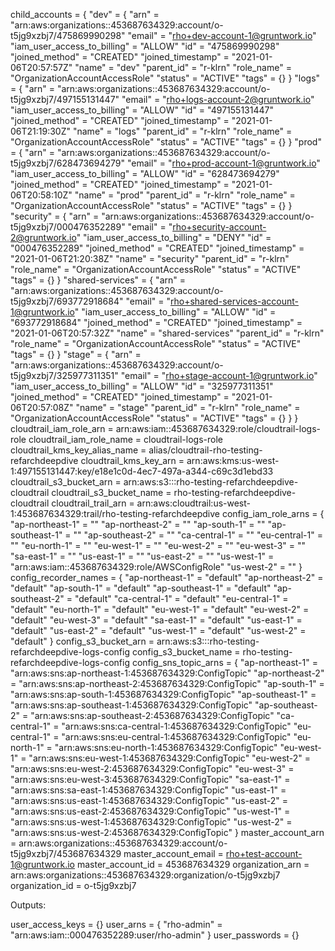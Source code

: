 child_accounts = {
  "dev" = {
    "arn" = "arn:aws:organizations::453687634329:account/o-t5jg9xzbj7/475869990298"
      "email" = "rho+dev-account-1@gruntwork.io"
      "iam_user_access_to_billing" = "ALLOW"
      "id" = "475869990298"
      "joined_method" = "CREATED"
      "joined_timestamp" = "2021-01-06T20:57:57Z"
      "name" = "dev"
      "parent_id" = "r-klrn"
      "role_name" = "OrganizationAccountAccessRole"
      "status" = "ACTIVE"
      "tags" = {}
  }
  "logs" = {
    "arn" = "arn:aws:organizations::453687634329:account/o-t5jg9xzbj7/497155131447"
      "email" = "rho+logs-account-2@gruntwork.io"
      "iam_user_access_to_billing" = "ALLOW"
      "id" = "497155131447"
      "joined_method" = "CREATED"
      "joined_timestamp" = "2021-01-06T21:19:30Z"
      "name" = "logs"
      "parent_id" = "r-klrn"
      "role_name" = "OrganizationAccountAccessRole"
      "status" = "ACTIVE"
      "tags" = {}
  }
  "prod" = {
    "arn" = "arn:aws:organizations::453687634329:account/o-t5jg9xzbj7/628473694279"
      "email" = "rho+prod-account-1@gruntwork.io"
      "iam_user_access_to_billing" = "ALLOW"
      "id" = "628473694279"
      "joined_method" = "CREATED"
      "joined_timestamp" = "2021-01-06T20:58:10Z"
      "name" = "prod"
      "parent_id" = "r-klrn"
      "role_name" = "OrganizationAccountAccessRole"
      "status" = "ACTIVE"
      "tags" = {}
  }
  "security" = {
    "arn" = "arn:aws:organizations::453687634329:account/o-t5jg9xzbj7/000476352289"
      "email" = "rho+security-account-2@gruntwork.io"
      "iam_user_access_to_billing" = "DENY"
      "id" = "000476352289"
      "joined_method" = "CREATED"
      "joined_timestamp" = "2021-01-06T21:20:38Z"
      "name" = "security"
      "parent_id" = "r-klrn"
      "role_name" = "OrganizationAccountAccessRole"
      "status" = "ACTIVE"
      "tags" = {}
  }
  "shared-services" = {
    "arn" = "arn:aws:organizations::453687634329:account/o-t5jg9xzbj7/693772918684"
      "email" = "rho+shared-services-account-1@gruntwork.io"
      "iam_user_access_to_billing" = "ALLOW"
      "id" = "693772918684"
      "joined_method" = "CREATED"
      "joined_timestamp" = "2021-01-06T20:57:32Z"
      "name" = "shared-services"
      "parent_id" = "r-klrn"
      "role_name" = "OrganizationAccountAccessRole"
      "status" = "ACTIVE"
      "tags" = {}
  }
  "stage" = {
    "arn" = "arn:aws:organizations::453687634329:account/o-t5jg9xzbj7/325977311351"
      "email" = "rho+stage-account-1@gruntwork.io"
      "iam_user_access_to_billing" = "ALLOW"
      "id" = "325977311351"
      "joined_method" = "CREATED"
      "joined_timestamp" = "2021-01-06T20:57:08Z"
      "name" = "stage"
      "parent_id" = "r-klrn"
      "role_name" = "OrganizationAccountAccessRole"
      "status" = "ACTIVE"
      "tags" = {}
  }
}
cloudtrail_iam_role_arn = arn:aws:iam::453687634329:role/cloudtrail-logs-role
cloudtrail_iam_role_name = cloudtrail-logs-role
cloudtrail_kms_key_alias_name = alias/cloudtrail-rho-testing-refarchdeepdive
cloudtrail_kms_key_arn = arn:aws:kms:us-west-1:497155131447:key/e18e1c0d-4ec7-497a-a344-c69c3d1ebd33
cloudtrail_s3_bucket_arn = arn:aws:s3:::rho-testing-refarchdeepdive-cloudtrail
cloudtrail_s3_bucket_name = rho-testing-refarchdeepdive-cloudtrail
cloudtrail_trail_arn = arn:aws:cloudtrail:us-west-1:453687634329:trail/rho-testing-refarchdeepdive
config_iam_role_arns = {
  "ap-northeast-1" = ""
    "ap-northeast-2" = ""
    "ap-south-1" = ""
    "ap-southeast-1" = ""
    "ap-southeast-2" = ""
    "ca-central-1" = ""
    "eu-central-1" = ""
    "eu-north-1" = ""
    "eu-west-1" = ""
    "eu-west-2" = ""
    "eu-west-3" = ""
    "sa-east-1" = ""
    "us-east-1" = ""
    "us-east-2" = ""
    "us-west-1" = "arn:aws:iam::453687634329:role/AWSConfigRole"
    "us-west-2" = ""
}
config_recorder_names = {
  "ap-northeast-1" = "default"
    "ap-northeast-2" = "default"
    "ap-south-1" = "default"
    "ap-southeast-1" = "default"
    "ap-southeast-2" = "default"
    "ca-central-1" = "default"
    "eu-central-1" = "default"
    "eu-north-1" = "default"
    "eu-west-1" = "default"
    "eu-west-2" = "default"
    "eu-west-3" = "default"
    "sa-east-1" = "default"
    "us-east-1" = "default"
    "us-east-2" = "default"
    "us-west-1" = "default"
    "us-west-2" = "default"
}
config_s3_bucket_arn = arn:aws:s3:::rho-testing-refarchdeepdive-logs-config
config_s3_bucket_name = rho-testing-refarchdeepdive-logs-config
config_sns_topic_arns = {
  "ap-northeast-1" = "arn:aws:sns:ap-northeast-1:453687634329:ConfigTopic"
    "ap-northeast-2" = "arn:aws:sns:ap-northeast-2:453687634329:ConfigTopic"
    "ap-south-1" = "arn:aws:sns:ap-south-1:453687634329:ConfigTopic"
    "ap-southeast-1" = "arn:aws:sns:ap-southeast-1:453687634329:ConfigTopic"
    "ap-southeast-2" = "arn:aws:sns:ap-southeast-2:453687634329:ConfigTopic"
    "ca-central-1" = "arn:aws:sns:ca-central-1:453687634329:ConfigTopic"
    "eu-central-1" = "arn:aws:sns:eu-central-1:453687634329:ConfigTopic"
    "eu-north-1" = "arn:aws:sns:eu-north-1:453687634329:ConfigTopic"
    "eu-west-1" = "arn:aws:sns:eu-west-1:453687634329:ConfigTopic"
    "eu-west-2" = "arn:aws:sns:eu-west-2:453687634329:ConfigTopic"
    "eu-west-3" = "arn:aws:sns:eu-west-3:453687634329:ConfigTopic"
    "sa-east-1" = "arn:aws:sns:sa-east-1:453687634329:ConfigTopic"
    "us-east-1" = "arn:aws:sns:us-east-1:453687634329:ConfigTopic"
    "us-east-2" = "arn:aws:sns:us-east-2:453687634329:ConfigTopic"
    "us-west-1" = "arn:aws:sns:us-west-1:453687634329:ConfigTopic"
    "us-west-2" = "arn:aws:sns:us-west-2:453687634329:ConfigTopic"
}
master_account_arn = arn:aws:organizations::453687634329:account/o-t5jg9xzbj7/453687634329
master_account_email = rho+test-account-1@gruntwork.io
master_account_id = 453687634329
organization_arn = arn:aws:organizations::453687634329:organization/o-t5jg9xzbj7
organization_id = o-t5jg9xzbj7

Outputs:

user_access_keys = {}
user_arns = {
    "rho-admin" = "arn:aws:iam::000476352289:user/rho-admin"
}
user_passwords = {}
